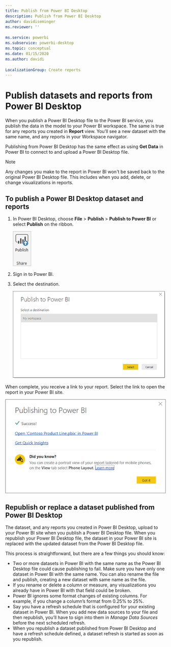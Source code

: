 ```yaml
---
title: Publish from Power BI Desktop
description: Publish from Power BI Desktop
author: davidiseminger
ms.reviewer: ''

ms.service: powerbi
ms.subservice: powerbi-desktop
ms.topic: conceptual
ms.date: 01/15/2020
ms.author: davidi

LocalizationGroup: Create reports
---
```

# Publish datasets and reports from Power BI Desktop
When you publish a Power BI Desktop file to the Power BI service, you publish the data in the model to your Power BI workspace. The same is true for any reports you created in **Report** view. You’ll see a new dataset with the same name, and any reports in your Workspace navigator.

Publishing from Power BI Desktop has the same effect as using **Get Data** in Power BI to connect to and upload a Power BI Desktop file.

> [!NOTE]
> Any changes you make to the report in Power BI won't be saved back to the original Power BI Desktop file. This includes when you add, delete, or change visualizations in reports.
> 
> 

## To publish a Power BI Desktop dataset and reports
1. In Power BI Desktop, choose **File** \> **Publish** \> **Publish to Power BI** or select **Publish** on the ribbon.  

   ![Publish button](media/desktop-upload-desktop-files/pbid_publish_publishbutton.png)

2. Sign in to Power BI.
3. Select the destination.

   ![Select publish destination](media/desktop-upload-desktop-files/pbid_publish_select_destination.png)

When complete, you receive a link to your report. Select the link to open the report in your Power BI site.

![Publish success dialog](media/desktop-upload-desktop-files/pbid_publish_success.png)

## Republish or replace a dataset published from Power BI Desktop
The dataset, and any reports you created in Power BI Desktop, upload to your Power BI site when you publish a Power BI Desktop file. When you republish your Power BI Desktop file, the dataset in your Power BI site is replaced with the updated dataset from the Power BI Desktop file.

This process is straightforward, but there are a few things you should know:

* Two or more datasets in Power BI with the same name as the Power BI Desktop file could cause publishing to fail. Make sure you have only one dataset in Power BI with the same name. You can also rename the file and publish, creating a new dataset with same name as the file.
* If you rename or delete a column or measure, any visualizations you already have in Power BI with that field could be broken. 
* Power BI ignores some format changes of existing columns. For example, if you change a column’s format  from 0.25% to 25%.
* Say you have a refresh schedule that is configured for your existing dataset in Power BI. When you add new data sources to your file and then republish, you’ll have to sign into them in *Manage Data Sources* before the next scheduled refresh.
* When you republish a dataset published from Power BI Desktop and have a refresh schedule defined, a dataset refresh is started as soon as you republish. 

